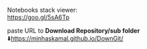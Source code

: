 Notebooks stack viewer:     
https://goo.gl/5sA6Tp     

paste URL to **Download Repository/sub folder**    
:arrow_down:https://minhaskamal.github.io/DownGit/
